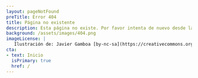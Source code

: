 ```yaml
---
layout: pageNotFound
preTitle: Error 404
title: Página no existente
description: Esta página no existe. Por favor intenta de nuevo desde la página de inicio.
background: /assets/images/404.png
imageLicense: |
   Ilustración de: Javier Gamboa [by-nc-sa](https://creativecommons.org/licenses/by-nc-sa/3.0/) 
cta:
- text: Inicio
  isPrimary: true
  href: /
---
```

